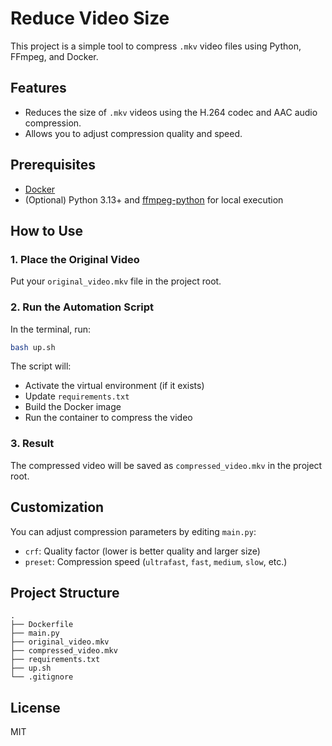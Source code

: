 # Reduce Video Size

This project is a simple tool to compress `.mkv` video files using Python, FFmpeg, and Docker.

## Features

- Reduces the size of `.mkv` videos using the H.264 codec and AAC audio compression.
- Allows you to adjust compression quality and speed.

## Prerequisites

- [Docker](https://www.docker.com/)
- (Optional) Python 3.13+ and [ffmpeg-python](https://github.com/kkroening/ffmpeg-python) for local execution

## How to Use

### 1. Place the Original Video

Put your `original_video.mkv` file in the project root.

### 2. Run the Automation Script

In the terminal, run:

```sh
bash up.sh
```

The script will:
- Activate the virtual environment (if it exists)
- Update `requirements.txt`
- Build the Docker image
- Run the container to compress the video

### 3. Result

The compressed video will be saved as `compressed_video.mkv` in the project root.

## Customization

You can adjust compression parameters by editing `main.py`:

- `crf`: Quality factor (lower is better quality and larger size)
- `preset`: Compression speed (`ultrafast`, `fast`, `medium`, `slow`, etc.)

## Project Structure

```
.
├── Dockerfile
├── main.py
├── original_video.mkv
├── compressed_video.mkv
├── requirements.txt
├── up.sh
└── .gitignore
```

## License

MIT